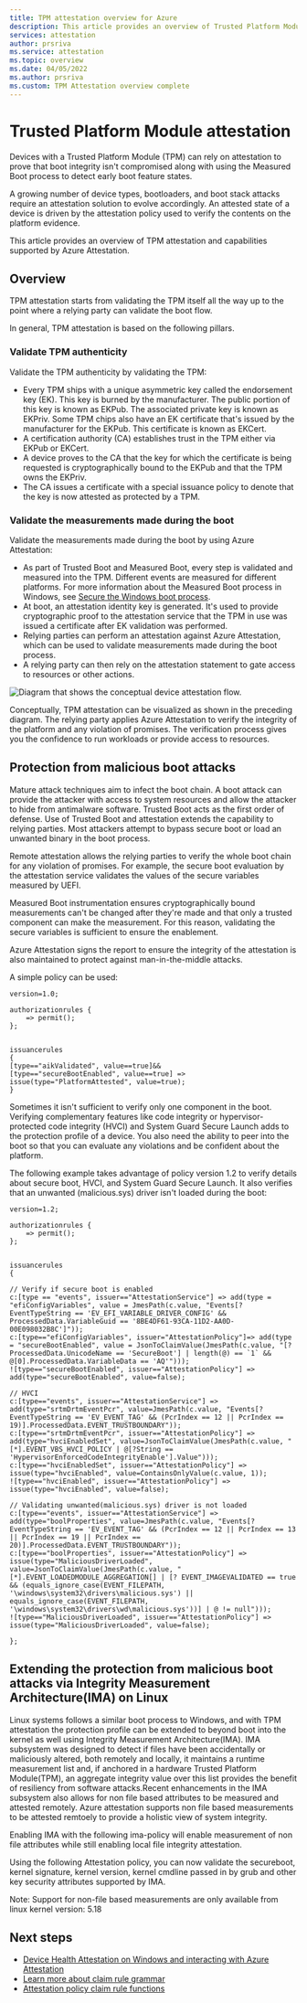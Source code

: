 ```yaml
---
title: TPM attestation overview for Azure
description: This article provides an overview of Trusted Platform Module (TPM) attestation and capabilities supported by Azure Attestation.
services: attestation
author: prsriva
ms.service: attestation
ms.topic: overview
ms.date: 04/05/2022
ms.author: prsriva
ms.custom: TPM Attestation overview complete 
---
```


# Trusted Platform Module attestation

Devices with a Trusted Platform Module (TPM) can rely on attestation to prove that boot integrity isn't compromised along with using the Measured Boot process to detect early boot feature states.

A growing number of device types, bootloaders, and boot stack attacks require an attestation solution to evolve accordingly. An attested state of a device is driven by the attestation policy used to verify the contents on the platform evidence.

This article provides an overview of TPM attestation and capabilities supported by Azure Attestation.

## Overview

TPM attestation starts from validating the TPM itself all the way up to the point where a relying party can validate the boot flow.

In general, TPM attestation is based on the following pillars.

### Validate TPM authenticity

Validate the TPM authenticity by validating the TPM:

- Every TPM ships with a unique asymmetric key called the endorsement key (EK). This key is burned by the manufacturer. The public portion of this key is known as EKPub. The associated private key is known as EKPriv. Some TPM chips also have an EK certificate that's issued by the manufacturer for the EKPub. This certificate is known as EKCert.
- A certification authority (CA) establishes trust in the TPM either via EKPub or EKCert.
- A device proves to the CA that the key for which the certificate is being requested is cryptographically bound to the EKPub and that the TPM owns the EKPriv.
- The CA issues a certificate with a special issuance policy to denote that the key is now attested as protected by a TPM.

### Validate the measurements made during the boot

Validate the measurements made during the boot by using Azure Attestation:

- As part of Trusted Boot and Measured Boot, every step is validated and measured into the TPM. Different events are measured for different platforms. For more information about the Measured Boot process in Windows, see [Secure the Windows boot process](/windows/security/information-protection/secure-the-windows-10-boot-process).
- At boot, an attestation identity key is generated. It's used to provide cryptographic proof to the attestation service that the TPM in use was issued a certificate after EK validation was performed.
- Relying parties can perform an attestation against Azure Attestation, which can be used to validate measurements made during the boot process.
- A relying party can then rely on the attestation statement to gate access to resources or other actions.

![Diagram that shows the conceptual device attestation flow.](./media/device-tpm-attestation-flow.png)

Conceptually, TPM attestation can be visualized as shown in the preceding diagram. The relying party applies Azure Attestation to verify the integrity of the platform and any violation of promises. The verification process gives you the confidence to run workloads or provide access to resources.

## Protection from malicious boot attacks

Mature attack techniques aim to infect the boot chain. A boot attack can provide the attacker with access to system resources and allow the attacker to hide from antimalware software. Trusted Boot acts as the first order of defense. Use of Trusted Boot and attestation extends the capability to relying parties. Most attackers attempt to bypass secure boot or load an unwanted binary in the boot process.

Remote attestation allows the relying parties to verify the whole boot chain for any violation of promises. For example, the secure boot evaluation by the attestation service validates the values of the secure variables measured by UEFI.

Measured Boot instrumentation ensures cryptographically bound measurements can't be changed after they're made and that only a trusted component can make the measurement. For this reason, validating the secure variables is sufficient to ensure the enablement.

Azure Attestation signs the report to ensure the integrity of the attestation is also maintained to protect against man-in-the-middle attacks.

A simple policy can be used:

```
version=1.0;

authorizationrules { 
    => permit();
};


issuancerules
{
[type=="aikValidated", value==true]&& 
[type=="secureBootEnabled", value==true] => issue(type="PlatformAttested", value=true);
}

```

Sometimes it isn't sufficient to verify only one component in the boot. Verifying complementary features like code integrity or hypervisor-protected code integrity (HVCI) and System Guard Secure Launch adds to the protection profile of a device. You also need the ability to peer into the boot so that you can evaluate any violations and be confident about the platform.

The following example takes advantage of policy version 1.2 to verify details about secure boot, HVCI, and System Guard Secure Launch. It also verifies that an unwanted (malicious.sys) driver isn't loaded during the boot:

```
version=1.2;

authorizationrules { 
    => permit();
};


issuancerules
{

// Verify if secure boot is enabled
c:[type == "events", issuer=="AttestationService"] => add(type = "efiConfigVariables", value = JmesPath(c.value, "Events[?EventTypeString == 'EV_EFI_VARIABLE_DRIVER_CONFIG' && ProcessedData.VariableGuid == '8BE4DF61-93CA-11D2-AA0D-00E098032B8C']"));
c:[type=="efiConfigVariables", issuer="AttestationPolicy"]=> add(type = "secureBootEnabled", value = JsonToClaimValue(JmesPath(c.value, "[?ProcessedData.UnicodeName == 'SecureBoot'] | length(@) == `1` && @[0].ProcessedData.VariableData == 'AQ'")));
![type=="secureBootEnabled", issuer=="AttestationPolicy"] => add(type="secureBootEnabled", value=false);

// HVCI
c:[type=="events", issuer=="AttestationService"] => add(type="srtmDrtmEventPcr", value=JmesPath(c.value, "Events[? EventTypeString == 'EV_EVENT_TAG' && (PcrIndex == 12 || PcrIndex == 19)].ProcessedData.EVENT_TRUSTBOUNDARY"));
c:[type=="srtmDrtmEventPcr", issuer=="AttestationPolicy"] => add(type="hvciEnabledSet", value=JsonToClaimValue(JmesPath(c.value, "[*].EVENT_VBS_HVCI_POLICY | @[?String == 'HypervisorEnforcedCodeIntegrityEnable'].Value")));
c:[type=="hvciEnabledSet", issuer=="AttestationPolicy"] => issue(type="hvciEnabled", value=ContainsOnlyValue(c.value, 1));
![type=="hvciEnabled", issuer=="AttestationPolicy"] => issue(type="hvciEnabled", value=false);

// Validating unwanted(malicious.sys) driver is not loaded
c:[type=="events", issuer=="AttestationService"] => add(type="boolProperties", value=JmesPath(c.value, "Events[? EventTypeString == 'EV_EVENT_TAG' && (PcrIndex == 12 || PcrIndex == 13 || PcrIndex == 19 || PcrIndex == 20)].ProcessedData.EVENT_TRUSTBOUNDARY"));
c:[type=="boolProperties", issuer=="AttestationPolicy"] => issue(type="MaliciousDriverLoaded", value=JsonToClaimValue(JmesPath(c.value, "[*].EVENT_LOADEDMODULE_AGGREGATION[] | [? EVENT_IMAGEVALIDATED == true && (equals_ignore_case(EVENT_FILEPATH, '\windows\system32\drivers\malicious.sys') || equals_ignore_case(EVENT_FILEPATH, '\windows\system32\drivers\wd\malicious.sys'))] | @ != null")));
![type=="MaliciousDriverLoaded", issuer=="AttestationPolicy"] => issue(type="MaliciousDriverLoaded", value=false);

};
```
## Extending the protection from malicious boot attacks via Integrity Measurement Architecture(IMA) on Linux

Linux systems follows a similar boot process to Windows, and with TPM attestation the protection profile can be extended to beyond boot into the kernel as well using Integrity Measurement Architecture(IMA). IMA subsystem was designed to detect if files have been accidentally or maliciously altered, both remotely and locally, it maintains a runtime measurement list and, if anchored in a hardware Trusted Platform Module(TPM), an aggregate integrity value over this list provides the benefit of resiliency from software attacks.Recent enhancements in the IMA subsystem also allows for non file based attributes to be measured and attested remotely. Azure attestation supports non file based measurements to be attested remtoely to provide a holistic view of system integrity.

Enabling IMA with the following ima-policy will enable measurement of non file attributes while still enabling local file integrity attestation.


Using the following Attestation policy, you can now validate the secureboot, kernel signature, kernel version, kernel cmdline passed in by grub and other key security attributes supported by IMA.



Note: Support for non-file based measurements are only available from linux kernel version: 5.18

## Next steps

- [Device Health Attestation on Windows and interacting with Azure Attestation](/windows/client-management/mdm/healthattestation-csp#windows-11-device-health-attestation)
- [Learn more about claim rule grammar](claim-rule-grammar.md)
- [Attestation policy claim rule functions](claim-rule-functions.md)
